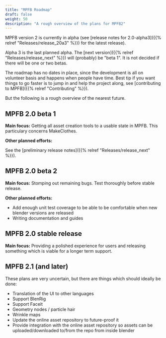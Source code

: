 ```yaml
---
title: "MPFB Roadmap"
draft: false
weight: 50
description: "A rough overview of the plans for MPFB2"
---
```


MPFB version 2 is currently in alpha (see [release notes for 2.0-alpha3]({{% relref "Releases/release_20a3" %}}) for the latest release).

Alpha 3 is the last planned alpha. The [next version]({{% relref "Releases/release_next" %}}) will (probably) be "beta 1". It is not decided if there will be one or two betas.

The roadmap has no dates in place, since the development is all on volunteer basis and happens when people have time. Best tip if you
want things to go faster is to jump in and help the project along, see [contributing to MPFB]({{% relref "Contributing" %}}).

But the following is a rough overview of the nearest future.

## MPFB 2.0 beta 1

**Main focus:** Getting all asset creation tools to a usable state in MPFB. This particulary concerns MakeClothes.

**Other planned efforts:**

See the [preliminary release notes]({{% relref "Releases/release_next" %}}). 

## MPFB 2.0 beta 2

**Main focus:** Stomping out remaining bugs. Test thoroughly before stable release.

**Other planned efforts:**

- Add enough unit test coverage to be able to be comfortable when new blender versions are released
- Writing documentation and guides

## MPFB 2.0 stable release

**Main focus:** Providing a polished experience for users and releasing something which is viable for a longer term support.

## MPFB 2.1 (and later)

These plans are very uncertain, but there are things which should ideally be done:

- Translation of the UI to other languages
- Support BlenRig
- Support Faceit
- Geometry nodes / particle hair
- Wrinkle maps
- Update the online asset repository to future-proof it
- Provide integration with the online asset repository so assets can be uploaded/downloaded to/from the repo from inside blender


